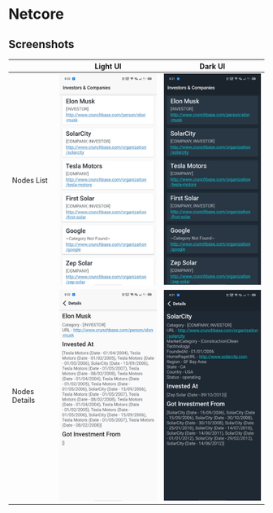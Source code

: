 # Netcore

## Screenshots
|     |Light UI|Dark UI|
|-----|--------|-------|
|Nodes List|<img src="screenshots/nodes-list-light.jpeg" width="250px"/>|<img src="screenshots/nodes-list-dark.jpeg" width="250px"/>|
|Nodes Details|<img src="screenshots/node-details-light.jpeg" width="250px"/>|<img src="screenshots/node-details-dark.jpeg" width="250px"/>|
